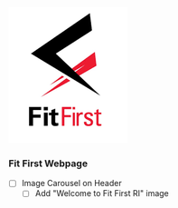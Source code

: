 ![](imgs/fitfirst.png)

### Fit First Webpage

- [ ] Image Carousel on Header
  - [ ] Add "Welcome to Fit First RI" image
